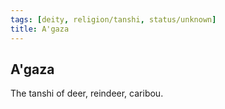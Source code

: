 ```yaml
---
tags: [deity, religion/tanshi, status/unknown]
title: A'gaza
---
```


## A'gaza

The tanshi of deer, reindeer, caribou.

